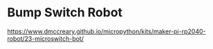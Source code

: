 # Bump Switch Robot

https://www.dmccreary.github.io/micropython/kits/maker-pi-rp2040-robot/23-microswitch-bot/